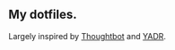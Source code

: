 My dotfiles.
-
Largely inspired by [Thoughtbot](https://github.com/thoughtbot/dotfiles) and [YADR](http://skwp.github.com/dotfiles/#screenshot/).
